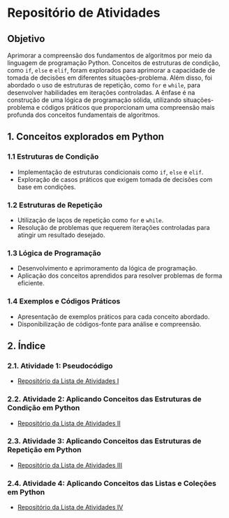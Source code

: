 # Repositório de Atividades

## Objetivo
Aprimorar a compreensão dos fundamentos de algoritmos por meio da linguagem de programação Python. Conceitos de estruturas de condição, como `if`, `else` e `elif`, foram explorados para aprimorar a capacidade de tomada de decisões em diferentes situações-problema. Além disso, foi abordado o uso de estruturas de repetição, como `for` e `while`, para desenvolver habilidades em iterações controladas. A ênfase é na construção de uma lógica de programação sólida, utilizando situações-problema e códigos práticos que proporcionam uma compreensão mais profunda dos conceitos fundamentais de algoritmos.

## 1. Conceitos explorados em Python
### 1.1 Estruturas de Condição
   - Implementação de estruturas condicionais como `if`, `else` e `elif`.
   - Exploração de casos práticos que exigem tomada de decisões com base em condições.

### 1.2 Estruturas de Repetição
   - Utilização de laços de repetição como `for` e `while`.
   - Resolução de problemas que requerem iterações controladas para atingir um resultado desejado.

### 1.3 Lógica de Programação
   - Desenvolvimento e aprimoramento da lógica de programação.
   - Aplicação dos conceitos aprendidos para resolver problemas de forma eficiente.

### 1.4 Exemplos e Códigos Práticos
   - Apresentação de exemplos práticos para cada conceito abordado.
   - Disponibilização de códigos-fonte para análise e compreensão.

## 2. Índice
### 2.1. Atividade 1: Pseudocódigo
   - [Repositório da Lista de Atividades I](https://github.com/devitruvius/ADS-Pseudocodigos-Atividades)

### 2.2. Atividade 2: Aplicando Conceitos das Estruturas de Condição em Python
   - [Repositório da Lista de Atividades II](https://github.com/devitruvius/ADS-Python-Condicao)

### 2.3. Atividade 3: Aplicando Conceitos das Estruturas de Repetição em Python
   - [Repositório da Lista de Atividades III](https://github.com/devitruvius/ADS-Python-Repeticao/tree/main)

### 2.4. Atividade 4: Aplicando Conceitos das Listas e Coleções em Python
   - [Repositório da Lista de Atividades IV](https://github.com/devitruvius/ADS-Python-Listas/tree/main)
